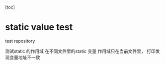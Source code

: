[toc]

# static value test
test repository

测试static 的作用域
在不同文件里的static 变量 作用域只在当前文件里，
打印发现变量地址不一致

